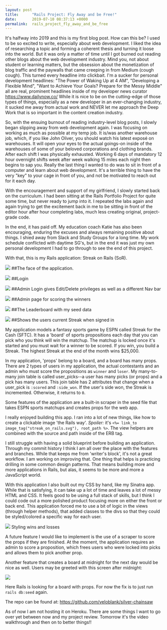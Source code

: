 ```yaml
---
layout: post
title:      "Rails Project: Fly Away and be Free!"
date:       2019-07-10 08:37:13 +0000
permalink:  rails_project_fly_away_and_be_free
---
```



It's halfway into 2019 and this is my first blog post. How can this be? I used to be so excited to write, especially about web development. I liked the idea of researching a topic and forming a coherent thesis and turning it loose into the world. But it was only a matter of time until I got burned out reading other blogs about the web development industry. Mind you, not about student or learning matters, but the obsession about the monetization of blog traffic and the paywalls that came creeping in from Medium (cough cough). This turned every headline into clickbait. I'm a sucker for personal development headlines: "The Power of Waking Up at 4 AM", "Developing a Flexible Mind", "Want to Achieve Your Goals? Prepare for the Messy Middle" all are real, prominent headlines inside of my developer news curator https://www.dailynow.co/ While it is nice to be on the cutting-edge of those types of things, especially as a new developer in an ever-changing industry, it sucked me away from actual work and NEVER let me approach the Deep Work that is so important in the content creation industry.

So, with the ensuing burnout of reading industry-level blog posts, I slowly began slipping away from web development again. I was focusing on working as much as possible at my temp job. It is/was another warehouse job, which, if you like John Oliver, you should watch his latest exposé on warehouses. It will open your eyes to the actual goings-on inside of the warehouses of some of your beloved corporations and clothing brands. After each shift I was physically exhausted. Working 6 days of mandatory 12 hour overnight shifts week after week walking 15 miles each night then begins to sap you. Really the last thing I wanted to do was to sit in front of a computer and learn about web development. It's a terrible thing to have the very "key" to your cage in front of you, and not be motivated to reach out for it each day.

With the encouragement and support of my girlfriend, I slowly started back on the curriculum. I had been sitting at the Rails Portfolio Project for quite some time, but never ready to jump into it. I repeated the labs again and again trying to get the excitement back in me to be sitting in front of the editor hour after hour completing labs, much less creating original, project-grade code.

In the end, it has paid off. My education coach Katie has also been encouraging, enduring the excuses and always remaining positive about things. I shied away from Slack and Study Groups for a long time. My work schedule conflicted with daytime SG's, but in the end it was just my own personal development I had to go through to see the end of this project.

With that, this is my Rails application: Streak on Rails (SoR).

![](https://i.imgur.com/puGZ06y.png)
##The face of the application.

![](https://i.imgur.com/SplguPi.png)
##Login

![](https://i.imgur.com/eBljDwD.png)
##Admin Login gives Edit/Delete privileges as well as a different Nav bar

![](https://i.imgur.com/6xXVNdv.png)
##Admin page for scoring the winners

![](https://i.imgur.com/h8uXWWY.png)
##The Leaderboard with my seed data


![](https://i.imgur.com/lLiHy55.png)
##Shows the users current Streak when signed in

My application models a fantasy sports game by ESPN called Streak for the Cash (SFTC). It has a 'board' of sports propositions each day that you can pick who you think will win the matchup. The matchup is locked once it's started and you must wait for a winner to be scored. If you win, you build a Streak. The highest Streak at the end of the month wins $25,000.

In my application, 'props' belong to a board, and a board has many props. There are 2 types of users in my application, the actual contestants and an admin who must score the propositions as ```winner``` and ```loser```. My many-to-many join table is called user_picks--a user has many picks (or props) and a pick has many users. This join table has 2 attributes that change when a user_pick is ```:scored``` and ```:side_won```. If the user's side won, the Streak is incremented. Otherwise, it returns to ```0```.

Some features of the application are a built-in scraper in the seed file that takes ESPN sports matchups and creates props for the web app.

I really enjoyed building this app. I ran into a lot of new things, like how to create a clickable image 'the Rails way'. *Spoiler:* it's ```<%= link_to image_tag("streak_on_rails.svg"), root_path %>```. The view helpers are combined with the source and path inside of the ERB tag.

I still struggle with having a solid blueprint before building an application. Through my commit history I think I am all over the place with the features and branches. While that keeps me from 'writer's block', it's not a great workflow. I am working on improving that. One thing that helps is practicing drilling in some common design patterns. That means building more and more applications in Rails, but alas, it seems to be more and more a JavaScript world.

With this application I also built out my CSS by hand, like my Sinatra app. While that is satisfying, it can take up a lot of time and leaves a lot of messy HTML and CSS. It feels good to be using a full stack of skills, but I think I could code out a more polished product focusing more on either the front or back end. This application forced me to use a bit of logic in the views (through helper methods), that added classes to the divs so that they could be styled/colored a specific way for each user.

![](https://i.imgur.com/MdLHIKV.png)
Styling wins and losses

A future feature I would like to implement is the use of a scraper to score the props if they are finished. At the moment, the application requires an admin to score a proposition, which frees users who were locked into picks and allows them to pick another prop.

Another feature that creates a board at midnight for the next day would be nice as well. Users may be greeted with this screen after midnight:

![](https://i.imgur.com/uUeKR0G.png)

Here Rails is looking for a board with props. For now the fix is to just run ```rails db:seed``` again.

The repo can be found at: https://github.com/veloblank/silver-chainsaw

As of now I am not hosting it on Heroku. There are some things I want to go over yet between now and my project review. Tomorrow it's the video walkthrough and then on to better things!!
